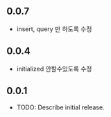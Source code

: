 ## 0.0.7
* insert, query 만 하도록 수정 

## 0.0.4
* initialized 안할수있도록 수정 

## 0.0.1

* TODO: Describe initial release.
